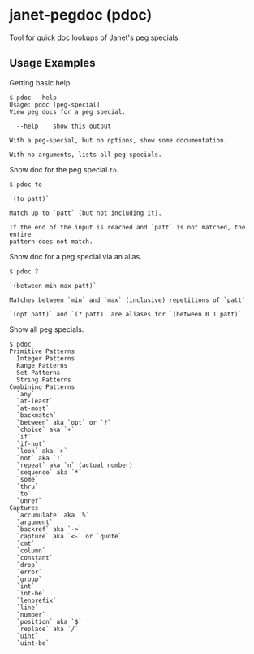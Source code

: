 # janet-pegdoc (pdoc)

Tool for quick doc lookups of Janet's peg specials.

## Usage Examples

Getting basic help.

```
$ pdoc --help
Usage: pdoc [peg-special]
View peg docs for a peg special.

  --help    show this output

With a peg-special, but no options, show some documentation.

With no arguments, lists all peg specials.
```

Show doc for the peg special `to`.

```
$ pdoc to

`(to patt)`

Match up to `patt` (but not including it).

If the end of the input is reached and `patt` is not matched, the entire
pattern does not match.
```

Show doc for a peg special via an alias.

```
$ pdoc ?

`(between min max patt)`

Matches between `min` and `max` (inclusive) repetitions of `patt`

`(opt patt)` and `(? patt)` are aliases for `(between 0 1 patt)`
```

Show all peg specials.

```
$ pdoc
Primitive Patterns
  Integer Patterns
  Range Patterns
  Set Patterns
  String Patterns
Combining Patterns
  `any`
  `at-least`
  `at-most`
  `backmatch`
  `between` aka `opt` or `?`
  `choice` aka `+`
  `if`
  `if-not`
  `look` aka `>`
  `not` aka `!`
  `repeat` aka `n` (actual number)
  `sequence` aka `*`
  `some`
  `thru`
  `to`
  `unref`
Captures
  `accumulate` aka `%`
  `argument`
  `backref` aka `->`
  `capture` aka `<-` or `quote`
  `cmt`
  `column`
  `constant`
  `drop`
  `error`
  `group`
  `int`
  `int-be`
  `lenprefix`
  `line`
  `number`
  `position` aka `$`
  `replace` aka `/`
  `uint`
  `uint-be`
```
